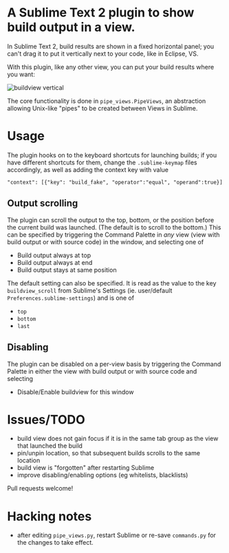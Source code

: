 # A Sublime Text 2 plugin to show build output in a view.

In Sublime Text 2, build results are shown in a fixed horizontal panel; you
can't drag it to put it vertically next to your code, like in Eclipse, VS.

With this plugin, like any other view, you can put your build results where
you want:

![buildview vertical](https://github.com/rctay/sublime-text-2-buildview/raw/master/buildview.png)

The core functionality is done in `pipe_views.PipeViews`, an abstraction
allowing Unix-like "pipes" to be created between Views in Sublime.

# Usage

The plugin hooks on to the keyboard shortcuts for launching builds; if you
have different shortcuts for them, change the `.sublime-keymap` files
accordingly, as well as adding the context key with value

	"context": [{"key": "build_fake", "operator":"equal", "operand":true}]

## Output scrolling

The plugin can scroll the output to the top, bottom, or the position before
the current build was launched. (The default is to scroll to the bottom.)
This can be specified by triggering the Command Palette in *any* view (view
with build output or with source code) in the window, and selecting one of

 - Build output always at top
 - Build output always at end
 - Build output stays at same position

The default setting can also be specified. It is read as the value to the key
`buildview_scroll` from Sublime's Settings (ie. user/default
`Preferences.sublime-settings`) and is one of

 - `top`
 - `bottom`
 - `last`

 ## Disabling

 The plugin can be disabled on a per-view basis by triggering the Command
 Palette in either the view with build output or with source code and selecting

 - Disable/Enable buildview for this window

# Issues/TODO

 - build view does not gain focus if it is in the same tab group as the view
   that launched the build
 - pin/unpin location, so that subsequent builds scrolls to the same location
 - build view is "forgotten" after restarting Sublime
 - improve disabling/enabling options (eg whitelists, blacklists)

Pull requests welcome!

# Hacking notes

 - after editing `pipe_views.py`, restart Sublime or re-save `commands.py` 
   for the changes to take effect.
